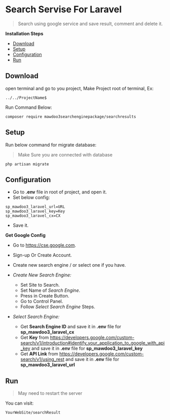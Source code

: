 # Search Servise For Laravel

> Search using google service and save result, comment and delete it.

**Installation Steps**

- [Download](#Download)
- [Setup](#Setup)
- [Configuration](#Configuration)
- [Run](#Run)

## Download


open terminal and go to you project, Make Project root of terminal, Ex:


```shell
../../ProjectName$
```

Run Command Below:

```shell
composer require mawdoo3searchenginepackage/searchresults
```

## Setup

Run below command for migrate database:
> Make Sure you are connected with database

```shell
php artisan migrate
```

## Configuration

- Go to <strong>.env</strong> file in root of project, and open it.
- Set below config:

```shell
sp_mawdoo3_laravel_url=URL
sp_mawdoo3_laravel_key=Key
sp_mawdoo3_laravel_cx=CX
```
- Save it.

**Get Google Config**

- Go to <a href="https://cse.google.com" target="_blank">https://cse.google.com</a>.
- Sign-up Or Create Account.
- Create new search engine / or select one if you have.

- *Create New Search Engine:*
    - Set Site to Search.
    - Set Name of *Search Engine*.
    - Press in Create Button.
    - Go to Control Panel.
    - Follow *Select Search Engine* Steps. 

- *Select Search Engine:*
    - Get <strong>Search Engine ID</strong> and save it in <strong>.env</strong> file for <strong>sp_mawdoo3_laravel_cx</strong>
    - Get <strong>Key</strong> from <a href="https://developers.google.com/custom-search/v1/introduction#identify_your_application_to_google_with_api_key">https://developers.google.com/custom-search/v1/introduction#identify_your_application_to_google_with_api_key</a>  and save it in <strong>.env</strong> file for <strong>sp_mawdoo3_laravel_key</strong>
    - Get <strong>API Link</strong> from <a href="https://developers.google.com/custom-search/v1/using_rest">https://developers.google.com/custom-search/v1/using_rest</a> and save it in <strong>.env</strong> file for <strong>sp_mawdoo3_laravel_url</strong>


## Run
> May need to restart the server

You can visit:

```shell
YourWebSite/searchResult
```